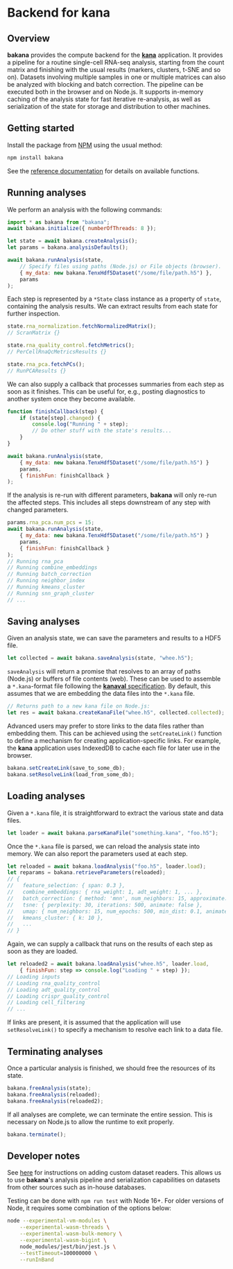 # Backend for kana

## Overview

**bakana** provides the compute backend for the [**kana**](https://github.com/jkanche/kana) application.
It provides a pipeline for a routine single-cell RNA-seq analysis, starting from the count matrix and finishing with the usual results (markers, clusters, t-SNE and so on).
Datasets involving multiple samples in one or multiple matrices can also be analyzed with blocking and batch correction.
The pipeline can be executed both in the browser and on Node.js.
It supports in-memory caching of the analysis state for fast iterative re-analysis,
as well as serialization of the state for storage and distribution to other machines.

## Getting started

Install the package from [NPM](https://npmjs.com/package/bakana) using the usual method:

```sh
npm install bakana
```

See the [reference documentation](https://ltla.github.io/bakana/) for details on available functions.

## Running analyses

We perform an analysis with the following commands:

```js
import * as bakana from "bakana";
await bakana.initialize({ numberOfThreads: 8 }); 

let state = await bakana.createAnalysis();
let params = bakana.analysisDefaults();

await bakana.runAnalysis(state, 
    // Specify files using paths (Node.js) or File objects (browser).
    { my_data: new bakana.TenxHdf5Dataset("/some/file/path.h5") },
    params
);
```

Each step is represented by a `*State` class instance as a property of `state`, containing the analysis results.
We can extract results from each state for further inspection.

```js
state.rna_normalization.fetchNormalizedMatrix(); 
// ScranMatrix {}

state.rna_quality_control.fetchMetrics(); 
// PerCellRnaQcMetricsResults {}

state.rna_pca.fetchPCs(); 
// RunPCAResults {}
```

We can also supply a callback that processes summaries from each step as soon as it finishes.
This can be useful for, e.g., posting diagnostics to another system once they become available.

```js
function finishCallback(step) {
    if (state[step].changed) {
        console.log("Running " + step);
        // Do other stuff with the state's results...
    }
}

await bakana.runAnalysis(state, 
    { my_data: new bakana.TenxHdf5Dataset("/some/file/path.h5") }
    params,
    { finishFun: finishCallback }
);
```

If the analysis is re-run with different parameters, **bakana** will only re-run the affected steps.
This includes all steps downstream of any step with changed parameters.

```js
params.rna_pca.num_pcs = 15;
await bakana.runAnalysis(state, 
    { my_data: new bakana.TenxHdf5Dataset("/some/file/path.h5") }
    params,
    { finishFun: finishCallback }
);
// Running rna_pca
// Running combine_embeddings
// Running batch_correction
// Running neighbor_index
// Running kmeans_cluster
// Running snn_graph_cluster
// ...
```

## Saving analyses

Given an analysis state, we can save the parameters and results to a HDF5 file.

```js
let collected = await bakana.saveAnalysis(state, "whee.h5");
```

`saveAnalysis` will return a promise that resolves to an array of paths (Node.js) or buffers of file contents (web).
These can be used to assemble a `*.kana`-format file following the [**kanaval** specification](https://github.coim/LTLA/kanaval).
By default, this assumes that we are embedding the data files into the `*.kana` file.

```js
// Returns path to a new kana file on Node.js:
let res = await bakana.createKanaFile("whee.h5", collected.collected);
```

Advanced users may prefer to store links to the data files rather than embedding them.
This can be achieved using the `setCreateLink()` function to define a mechanism for creating application-specific links.
For example, the **kana** application uses IndexedDB to cache each file for later use in the browser.

```js
bakana.setCreateLink(save_to_some_db);
bakana.setResolveLink(load_from_some_db);
```

## Loading analyses

Given a `*.kana` file, it is straightforward to extract the various state and data files.

```js
let loader = await bakana.parseKanaFile("something.kana", "foo.h5");
```

Once the `*.kana` file is parsed, we can reload the analysis state into memory.
We can also report the parameters used at each step.

```js
let reloaded = await bakana.loadAnalysis("foo.h5", loader.load);
let reparams = bakana.retrieveParameters(reloaded);
// {
//   feature_selection: { span: 0.3 },
//   combine_embeddings: { rna_weight: 1, adt_weight: 1, ... },
//   batch_correction: { method: 'mnn', num_neighbors: 15, approximate: true },
//   tsne: { perplexity: 30, iterations: 500, animate: false },
//   umap: { num_neighbors: 15, num_epochs: 500, min_dist: 0.1, animate: false },
//   kmeans_cluster: { k: 10 },
//   ...
// }
```

Again, we can supply a callback that runs on the results of each step as soon as they are loaded.

```js
let reloaded2 = await bakana.loadAnalysis("whee.h5", loader.load, 
    { finishFun: step => console.log("Loading " + step) });
// Loading inputs
// Loading rna_quality_control
// Loading adt_quality_control
// Loading crispr_quality_control
// Loading cell_filtering
// ... 
```

If links are present, it is assumed that the application will use `setResolveLink()` to specify a mechanism to resolve each link to a data file.

## Terminating analyses

Once a particular analysis is finished, we should free the resources of its state.

```js
bakana.freeAnalysis(state);
bakana.freeAnalysis(reloaded);
bakana.freeAnalysis(reloaded2);
```

If all analyses are complete, we can terminate the entire session.
This is necessary on Node.js to allow the runtime to exit properly.

```js
bakana.terminate();
```

## Developer notes

See [here](docs/related/custom_readers.md) for instructions on adding custom dataset readers.
This allows us to use **bakana**'s analysis pipeline and serialization capabilities on datasets from other sources such as in-house databases.

Testing can be done with `npm run test` with Node 16+.
For older versions of Node, it requires some combination of the options below:

```sh
node --experimental-vm-modules \
    --experimental-wasm-threads \
    --experimental-wasm-bulk-memory \
    --experimental-wasm-bigint \
    node_modules/jest/bin/jest.js \
    --testTimeout=100000000 \
    --runInBand
```
